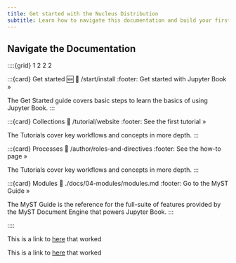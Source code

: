 ```yaml
---
title: Get started with the Nucleus Distribution
subtitle: Learn how to navigate this documentation and build your first cytosols and cells.
---
```


## Navigate the Documentation

::::{grid} 1 2 2 2

:::{card} Get started 🆕
:link: /start/install
:footer: Get started with Jupyter Book »

The Get Started guide covers basic steps to learn the basics of using Jupyter Book.
:::

:::{card} Collections
:link: /tutorial/website
:footer: See the first tutorial »

The Tutorials cover key workflows and concepts in more depth.
:::

:::{card} Processes
:link: /author/roles-and-directives
:footer: See the how-to page »

The Tutorials cover key workflows and concepts in more depth.
:::

:::{card} Modules
:link: ./docs/04-modules/modules.md
:footer: Go to the MyST Guide »

The MyST Guide is the reference for the full-suite of features provided by the MyST Document Engine that powers Jupyter Book.
:::

::::

This is a link to [here](modules/modules.md) that worked

This is a link to [here](modules/mod-list/module-template/specification.md) that worked